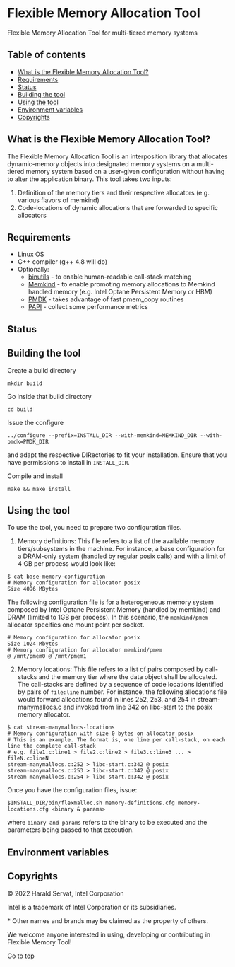 <a name="top"></a>

# Flexible Memory Allocation Tool
Flexible Memory Allocation Tool for multi-tiered memory systems

## Table of contents

+ [What is the Flexible Memory Allocation Tool?](#what-is-the-flexible-memory-allocation-tool)
+ [Requirements](#requirements)
+ [Status](#status)
+ [Building the tool](#building-the-tool)
+ [Using the tool](#using-the-tool)
+ [Environment variables](#environment-variables)
+ [Copyrights](#copyrights)

## What is the Flexible Memory Allocation Tool?
The Flexible Memory Allocation Tool is an interposition library that allocates dynamic-memory objects into designated memory systems on a multi-tiered memory system based on a user-given configuration without having to alter the application binary.
This tool takes two inputs:
1. Definition of the memory tiers and their respective allocators (e.g. various flavors of memkind)
2. Code-locations of dynamic allocations that are forwarded to specific allocators
 
## Requirements

* Linux OS
* C++ compiler (g++ 4.8 will do)
* Optionally:
  * [binutils](https://www.gnu.org/software/binutils) - to enable human-readable call-stack matching
  * [Memkind](https://github.com/memkind/memkind) - to enable promoting memory allocations to Memkind handled memory (e.g. Intel Optane Persistent Memory or HBM)
  * [PMDK](https://github.com/pmem/pmdk) - takes advantage of fast pmem_copy routines
  * [PAPI](http://icl.utk.edu/papi/software) - collect some performance metrics

## Status

## Building the tool

Create a build directory
```
mkdir build
```      
Go inside that build directory
```
cd build
```

Issue the configure
```
../configure --prefix=INSTALL_DIR --with-memkind=MEMKIND_DIR --with-pmdk=PMDK_DIR
```
and adapt the respective DIRectories to fit your installation. Ensure that you have permissions to install in `INSTALL_DIR`.

Compile and install
```
make && make install
```

## Using the tool

To use the tool, you need to prepare two configuration files.
1. Memory definitions: This file refers to a list of the available memory tiers/subsystems in the machine. For instance, a base configuration for a DRAM-only system (handled by regular posix calls) and with a limit of 4 GB per process would look like:
```
$ cat base-memory-configuration
# Memory configuration for allocator posix
Size 4096 MBytes
```
The following configuration file is for a heterogeneous memory system composed by Intel Optane Persistent Memory (handled by memkind) and DRAM (limited to 1GB per process). In this scenario, the `memkind/pmem` allocator specifies one mount point per socket.
```
# Memory configuration for allocator posix
Size 1024 Mbytes
# Memory configuration for allocator memkind/pmem
@ /mnt/pmem0 @ /mnt/pmem1
```

2. Memory locations: This file refers to a list of pairs composed by call-stacks and the memory tier where the data object shall be allocated. The call-stacks are defined by a sequence of code locations identified by pairs of `file:line` number. For instance, the following allocations file would forward allocations found in lines 252, 253, and 254 in stream-manymallocs.c and invoked from line 342 on libc-start to the posix memory allocator.
```
$ cat stream-manymallocs-locations
# Memory configuration with size 0 bytes on allocator posix
# This is an example. The format is, one line per call-stack, on each line the complete call-stack
# e.g. file1.c:line1 > file2.c:line2 > file3.c:line3 ... > fileN.c:lineN
stream-manymallocs.c:252 > libc-start.c:342 @ posix
stream-manymallocs.c:253 > libc-start.c:342 @ posix
stream-manymallocs.c:254 > libc-start.c:342 @ posix
```

Once you have the configuration files, issue:
```
$INSTALL_DIR/bin/flexmalloc.sh memory-definitions.cfg memory-locations.cfg <binary & params>
```
where `binary and params` refers to the binary to be executed and the parameters being passed to that execution.

## Environment variables

## Copyrights

&copy; 2022 Harald Servat, Intel Corporation

Intel is a trademark of Intel Corporation or its subsidiaries.

\* Other names and brands may be claimed as the property of others.

We welcome anyone interested in using, developing or contributing in Flexible Memory Tool!

Go to [top](#top)

